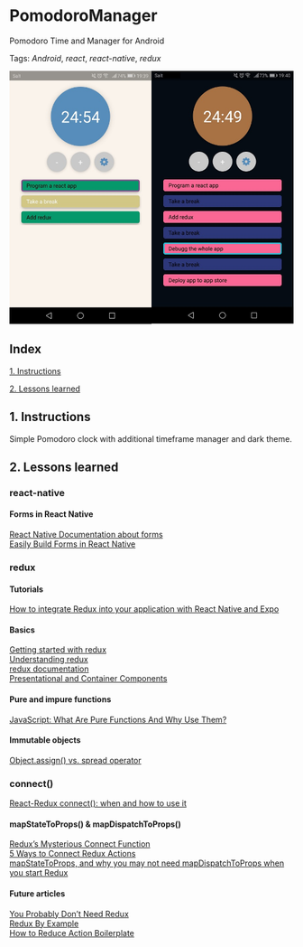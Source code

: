 # PomodoroManager
Pomodoro Time and Manager for Android

Tags: *Android*, *react*, *react-native*, *redux*

![Themes](https://github.com/mattrudin/PomodoroManager/blob/master/pictures/Themes.png)

## Index

[1. Instructions](#1-instructions/) 

[2. Lessons learned](#2-lessons-learned)



## 1. Instructions
Simple Pomodoro clock with additional timeframe manager and dark theme.


## 2. Lessons learned
### react-native
#### Forms in React Native
[React Native Documentation about forms](https://react-native-training.github.io/react-native-elements/docs/0.19.0/forms.html)  
[Easily Build Forms in React Native](https://medium.com/react-native-development/easily-build-forms-in-react-native-9006fcd2a73b)  
### redux
#### Tutorials
[How to integrate Redux into your application with React Native and Expo](https://medium.freecodecamp.org/how-to-integrate-redux-into-your-application-with-react-native-and-expo-ec37c9ca6033)  
#### Basics
[Getting started with redux](https://egghead.io/courses/getting-started-with-redux)  
[Understanding redux](http://www.youhavetolearncomputers.com/blog/2015/9/15/a-conceptual-overview-of-redux-or-how-i-fell-in-love-with-a-javascript-state-container)  
[redux documentation](https://redux.js.org/)  
[Presentational and Container Components](https://medium.com/@dan_abramov/smart-and-dumb-components-7ca2f9a7c7d0)  

#### Pure and impure functions
[JavaScript: What Are Pure Functions And Why Use Them?](https://medium.com/@jamesjefferyuk/javascript-what-are-pure-functions-4d4d5392d49c)  

#### Immutable objects
[Object.assign() vs. spread operator](https://medium.com/@corinnemariekelly/object-assign-vs-spread-operator-577c889dbadc) 

### connect()
[React-Redux connect(): when and how to use it](https://blog.logrocket.com/react-redux-connect-when-and-how-to-use-it-f2a1edab2013)  

#### mapStateToProps() & mapDispatchToProps()
[Redux’s Mysterious Connect Function](https://medium.com/mofed/reduxs-mysterious-connect-function-526efe1122e4)  
[5 Ways to Connect Redux Actions](https://blog.benestudio.co/5-ways-to-connect-redux-actions-3f56af4009c8)  
[mapStateToProps, and why you may not need mapDispatchToProps when you start Redux](https://medium.com/ovrsea/mapstatetoprops-and-why-you-may-not-need-mapdispatchtoprops-as-a-beginner-dd012a3da5e6)  

#### Future articles
[You Probably Don’t Need Redux](https://medium.com/@blairanderson/you-probably-dont-need-redux-1b404204a07f)  
[Redux By Example](https://medium.com/front-end-hacking/redux-by-example-part-1-4afca1b7bd58)  
[How to Reduce Action Boilerplate](https://blog.angularindepth.com/how-to-reduce-action-boilerplate-90dc3d389e2b)  